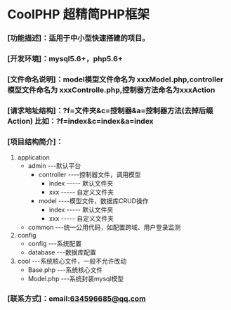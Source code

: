 # CoolPHP 超精简PHP框架
### [功能描述]：适用于中小型快速搭建的项目。
### [开发环境]：mysql5.6+，php5.6+
### [文件命名说明]：model模型文件命名为 xxxModel.php,controller模型文件命名为 xxxControlle.php,控制器方法命名为xxxAction
### [请求地址结构]：?f=文件夹&c=控制器&a=控制器方法(去掉后缀Action) 比如：?f=index&c=index&a=index
### [项目结构简介]：
1. application 
   * admin   ---默认平台
     * controller  ----控制器文件，调用模型
       * index  ----- 默认文件夹
       * xxx    ----- 自定义文件夹
     * model  ----模型文件，数据库CRUD操作
        * index  ----- 默认文件夹
        * xxx    ----- 自定义文件夹
   * common  ---统一公用代码，如配置跨域、用户登录监测
2. config
   * config   ---系统配置
   * database  ---数据库配置
3. cool ---系统核心文件，一般不允许改动
   * Base.php   ---系统核心文件
   * Model.php  ---系统封装mysql模型
   
### [联系方式]：email:634596685@qq.com 

  
  
